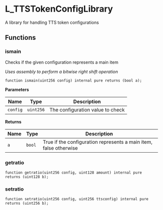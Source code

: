 # L_TTSTokenConfigLibrary
A library for handling TTS token configurations


## Functions
### ismain

Checks if the given configuration represents a main item

*Uses assembly to perform a bitwise right shift operation*


```solidity
function ismain(uint256 config) internal pure returns (bool a);
```
**Parameters**

|Name|Type|Description|
|----|----|-----------|
|`config`|`uint256`|The configuration value to check|

**Returns**

|Name|Type|Description|
|----|----|-----------|
|`a`|`bool`|True if the configuration represents a main item, false otherwise|


### getratio


```solidity
function getratio(uint256 config, uint128 amount) internal pure returns (uint128 b);
```

### setratio


```solidity
function setratio(uint256 config, uint256 ttsconfig) internal pure returns (uint256 b);
```

